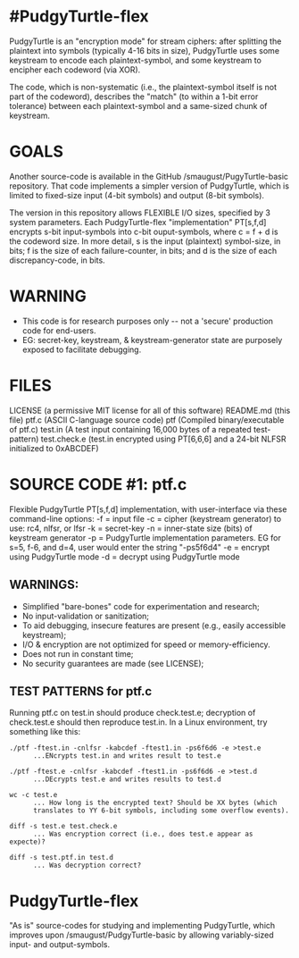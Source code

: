 
#PudgyTurtle-flex
================
PudgyTurtle is an "encryption mode" for stream ciphers: after splitting the plaintext
into symbols (typically 4-16 bits in size), PudgyTurtle uses some keystream
to encode each plaintext-symbol, and some keystream to encipher each codeword (via XOR).

The code, which is non-systematic (i.e., the plaintext-symbol itself is not part of 
the codeword), describes the "match" (to within a 1-bit error tolerance) between each 
plaintext-symbol and a same-sized chunk of keystream.

GOALS
=====
  Another source-code is available in the GitHub /smaugust/PugyTurtle-basic repository.
  That code implements a simpler version of PudgyTurtle, which is limited to fixed-size
  input (4-bit symbols) and output (8-bit symbols).  
  
  The version in this repository allows FLEXIBLE I/O sizes, specified by 3 system parameters.
  Each PudgyTurtle-flex "implementation" PT[s,f,d] encrypts s-bit input-symbols into
  c-bit ouput-symbols, where c = f + d is the codeword size.  In more detail,
    s is the input (plaintext) symbol-size, in bits;
    f is the size of each failure-counter, in bits; and
    d is the size of each discrepancy-code, in bits.
  
WARNING
=======
  * This code is for research purposes only -- not a 'secure' production code for end-users. 
  * EG: secret-key, keystream, & keystream-generator state are purposely exposed to facilitate debugging.

FILES
=====
  LICENSE      (a permissive MIT license for all of this software)
  README.md    (this file)
  ptf.c        (ASCII C-language source code)
  ptf          (Compiled binary/executable of ptf.c)
  test.in      (A test input containing 16,000 bytes of a repeated test-pattern)
  test.check.e (test.in encrypted using PT[6,6,6] and a 24-bit NLFSR initialized to 0xABCDEF)

SOURCE CODE #1: ptf.c
====================
Flexible PudgyTurtle PT[s,f,d] implementation, with user-interface via these command-line options:
  -f = input file
  -c = cipher (keystream generator) to use: rc4, nlfsr, or lfsr
  -k = secret-key
  -n = inner-state size (bits) of keystream generator
  -p = PudgyTurtle implementation parameters. EG for s=5, 
         f-6, and d=4, user would enter the string "-ps5f6d4"
  -e = encrypt using PudgyTurtle mode
  -d = decrypt using PudgyTurtle mode

  WARNINGS:
  --------- 
  * Simplified "bare-bones" code for experimentation and research;
  * No input-validation or sanitization;
  * To aid debugging, insecure features are present (e.g., easily accessible keystream);
  * I/O & encryption are not optimized for speed or memory-efficiency.
  * Does not run in constant time;
  * No security guarantees are made (see LICENSE);

  TEST PATTERNS for ptf.c
  ----------------------
  Running ptf.c on test.in should produce check.test.e; decryption of check.test.e
  should then reproduce test.in.  In a Linux environment, try something like this:

    ./ptf -ftest.in -cnlfsr -kabcdef -ftest1.in -ps6f6d6 -e >test.e    
          ...ENcrypts test.in and writes result to test.e
    
    ./ptf -ftest.e -cnlfsr -kabcdef -ftest1.in -ps6f6d6 -e >test.d   
          ...DEcrypts test.e and writes results to test.d

    wc -c test.e
          ... How long is the encrypted text? Should be XX bytes (which 
          translates to YY 6-bit symbols, including some overflow events).
          
    diff -s test.e test.check.e           
          ... Was encryption correct (i.e., does test.e appear as expecte)?
          
    diff -s test.ptf.in test.d           
          ... Was decryption correct?
      
# PudgyTurtle-flex
"As is" source-codes for studying and implementing PudgyTurtle, which improves upon
/smaugust/PudgyTurtle-basic by allowing variably-sized input- and output-symbols.
